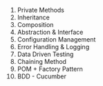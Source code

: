 1. Private Methods
2. Inheritance
3. Composition
4. Abstraction & Interface
5. Configuration Management
6. Error Handling & Logging
7. Data Driven Testing
8. Chaining Method
9. POM + Factory Pattern
10. BDD - Cucumber
